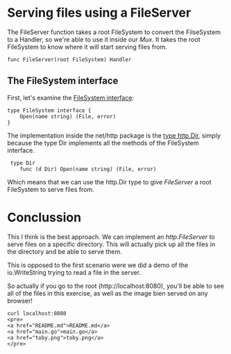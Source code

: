 # Serving files using a FileServer

The FileServer function takes a root FileSystem to convert the FilseSystem to a Handler, so we're able to use it inside our *Mux*.
It takes the root FileSystem to know where it will start serving files from.

```
func FileServer(root FileSystem) Handler
```

## The FileSystem interface

First, let's examine the [FileSystem interface]((https://pkg.go.dev/net/http#FileSystem)):

```
type FileSystem interface {
	Open(name string) (File, error)
}
```

The implementation inside the net/http package is the [type http.Dir](https://pkg.go.dev/net/http#Dir), simply because
the type Dir implements all the methods of the FileSystem interface.

```
 type Dir
    func (d Dir) Open(name string) (File, error)
```

Which means that we can use the http.Dir type to give *FileServer* a root FileSystem to serve files from. 

# Conclussion

This I think is the best approach. We can implement an *http.FileServer* to serve files on a specific directory. This will actually pick up all the files in the directory and be able to serve them.

This is opposed to the first scenario were we did a demo of the io.WriteString trying to read a file in the server.

So actually if you go to the root (http://localhost:8080), you'll be able to see all of the files in this exercise, as well as the image bien served on any browser!

```
curl localhost:8080
<pre>
<a href="README.md">README.md</a>
<a href="main.go">main.go</a>
<a href="toby.png">toby.png</a>
</pre>
```